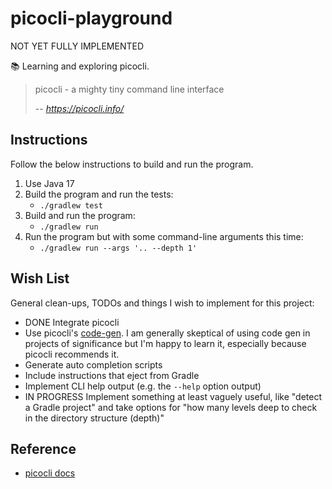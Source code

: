 # picocli-playground

NOT YET FULLY IMPLEMENTED

📚 Learning and exploring picocli.

> picocli - a mighty tiny command line interface
>
> -- <cite>https://picocli.info/</cite>

## Instructions

Follow the below instructions to build and run the program.

1. Use Java 17
2. Build the program and run the tests:
   * `./gradlew test`
3. Build and run the program: 
   * `./gradlew run`
4. Run the program but with some command-line arguments this time:
   * `./gradlew run --args '.. --depth 1'`

## Wish List

General clean-ups, TODOs and things I wish to implement for this project:

* DONE Integrate picocli
* Use picocli's [code-gen](https://picocli.info/#_annotation_processor). I am generally skeptical of using code gen in
  projects of significance but I'm happy to learn it, especially because picocli recommends it.
* Generate auto completion scripts
* Include instructions that eject from Gradle
* Implement CLI help output (e.g. the `--help` option output)
* IN PROGRESS Implement something at least vaguely useful, like "detect a Gradle project" and take options for "how many levels deep
  to check in the directory structure (depth)" 

## Reference

* [picocli docs](https://picocli.info/)
